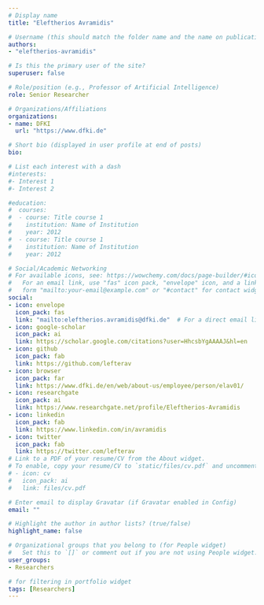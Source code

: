 ```yaml
---
# Display name
title: "Eleftherios Avramidis"

# Username (this should match the folder name and the name on publications)
authors:
- "eleftherios-avramidis"

# Is this the primary user of the site?
superuser: false

# Role/position (e.g., Professor of Artificial Intelligence)
role: Senior Researcher

# Organizations/Affiliations
organizations:
- name: DFKI
  url: "https://www.dfki.de"

# Short bio (displayed in user profile at end of posts)
bio: 

# List each interest with a dash
#interests:
#- Interest 1
#- Interest 2

#education:
#  courses:
#  - course: Title course 1
#    institution: Name of Institution
#    year: 2012
#  - course: Title course 1
#    institution: Name of Institution
#    year: 2012

# Social/Academic Networking
# For available icons, see: https://wowchemy.com/docs/page-builder/#icons
#   For an email link, use "fas" icon pack, "envelope" icon, and a link in the
#   form "mailto:your-email@example.com" or "#contact" for contact widget.
social:
- icon: envelope
  icon_pack: fas
  link: "mailto:eleftherios.avramidis@dfki.de"  # For a direct email link, use "mailto:test@example.org".
- icon: google-scholar
  icon_pack: ai
  link: https://scholar.google.com/citations?user=HhcsbYgAAAAJ&hl=en
- icon: github
  icon_pack: fab
  link: https://github.com/lefterav
- icon: browser
  icon_pack: far
  link: https://www.dfki.de/en/web/about-us/employee/person/elav01/
- icon: researchgate
  icon_pack: ai
  link: https://www.researchgate.net/profile/Eleftherios-Avramidis  
- icon: linkedin
  icon_pack: fab
  link: https://www.linkedin.com/in/avramidis
- icon: twitter
  icon_pack: fab
  link: https://twitter.com/lefterav
# Link to a PDF of your resume/CV from the About widget.
# To enable, copy your resume/CV to `static/files/cv.pdf` and uncomment the lines below.
# - icon: cv
#   icon_pack: ai
#   link: files/cv.pdf

# Enter email to display Gravatar (if Gravatar enabled in Config)
email: ""

# Highlight the author in author lists? (true/false)
highlight_name: false

# Organizational groups that you belong to (for People widget)
#   Set this to `[]` or comment out if you are not using People widget.
user_groups:
- Researchers 

# for filtering in portfolio widget
tags: [Researchers]
---
```

